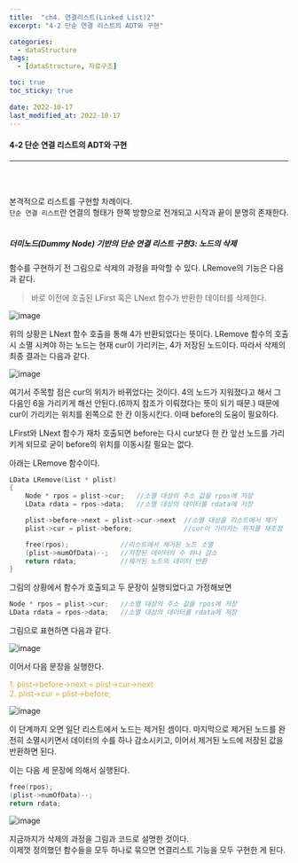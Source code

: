 ```yaml
---
title:  "ch4. 연결리스트(Linked List)2"
excerpt: "4-2 단순 연결 리스트의 ADT와 구현"

categories:
  - dataStructure
tags:
  - [dataStructure, 자료구조]

toc: true
toc_sticky: true
 
date: 2022-10-17
last_modified_at: 2022-10-17
---
```


#### 4-2 단순 연결 리스트의 ADT와 구현
---
<br>
<br>

본격적으로 리스트를 구현할 차례이다.  
`단순 연결 리스트`란  연결의 형태가 한쪽 방향으로 전개되고 시작과 끝이 분명히 존재한다.  
<br>

##### 더미노드(Dummy Node) 기반의 단순 연결 리스트 구현3: 노드의 삭제  

함수를 구현하기 전 그림으로 삭제의 과정을 파악할 수 있다.  LRemove의 기능은 다음과 같다.  

> 바로 이전에 호출된 LFirst 혹은 LNext 함수가 반환한 데이터를 삭제한다.  

![image](https://user-images.githubusercontent.com/106606698/196140437-8de4bad8-5cb2-4c24-89e4-a7ea1b418816.png)

위의 상황은 LNext 함수 호출을 통해 4가 반환되었다는 뜻이다. LRemove 함수의 호출 시 소멸 시켜야 하는 노드는 현재 cur이 가리키는, 4가 저장된 노드이다. 따라서 삭제의 최종 결과는 다음과 같다.  

![image](https://user-images.githubusercontent.com/106606698/196141474-d58f897e-20f9-458f-a0e3-b017888bac90.png)

여기서 주목할 점은 cur의 위치가 바뀌었다는 것이다. 4의 노드가 지워졌다고 해서 그 다음인 6을 가리키게 해선 안된다.(6까지 참조가 이뤄졌다는 뜻이 되기 때문.) 때문에 cur이 가리키는 위치를 왼쪽으로 한 칸 이동시킨다. 이때 before의 도움이 필요하다.  

LFirst와 LNext 함수가 재차 호출되면 before는 다시 cur보다 한 칸 앞선 노드를 가리키게 되므로 굳이 before의 위치를 이동시킬 필요는 없다.  

아래는 LRemove 함수이다.

```c
LData LRemove(List * plist)
{
    Node * rpos = plist->cur;   //소멸 대상의 주소 값을 rpos에 저장
    LData rdata = rpos->data;   //소멸 대상의 데이터를 rdata에 저장

    plist->before->next = plist->cur->next  //소멸 대상을 리스트에서 제거
    plist->cur = plist->before;             //cur이 가리키는 위치를 재조정

    free(rpos);             //리스트에서 제거된 노드 소멸
    (plist->numOfData)--;   //저장된 데이터의 수 하나 감소
    return rdata;           //제거된 노드의 데이터 반환
}
```

그림의 상황에서 함수가 호출되고 두 문장이 실행되었다고 가정해보면

```c
Node * rpos = plist->cur;   //소멸 대상의 주소 값을 rpos에 저장
LData rdata = rpos->data;   //소멸 대상의 데이터를 rdata에 저장
```

그림으로 표현하면 다음과 같다.  

![image](https://user-images.githubusercontent.com/106606698/196143843-84c7f0ce-5376-411f-a001-cb7be6ef4b5a.png)


이어서 다음 문장을 실행한다.

<span style="color:#e2a63b"> 1. plist->before->next = plist->cur->next   </span>  
<span style="color:#e2a63b"> 2. plist->cur = plist->before;   </span>  

![image](https://user-images.githubusercontent.com/106606698/196145515-2cf869ca-9816-4a04-b8a7-fa904d05ad16.png)

이 단계까지 오면 일단 리스트에서 노드는 제거된 셈이다. 마지막으로 제거된 노드를 완전히 소멸시키면서 데이터의 수를 하나 감소시키고, 이어서 제거된 노드에 저장된 값을 반환하면 된다.  

이는 다음 세 문장에 의해서 실행된다.  

```c
free(rpos);             
(plist->numOfData)--;   
return rdata;           
```

![image](https://user-images.githubusercontent.com/106606698/196146999-81360564-5cb2-4277-a84f-3d0fc6e197fa.png)

지금까지가 삭제의 과정을 그림과 코드로 설명한 것이다.  
이제껏 정의했던 함수들을 모두 하나로 묶으면 연결리스트 기능을 모두 구현한 게 된다.  